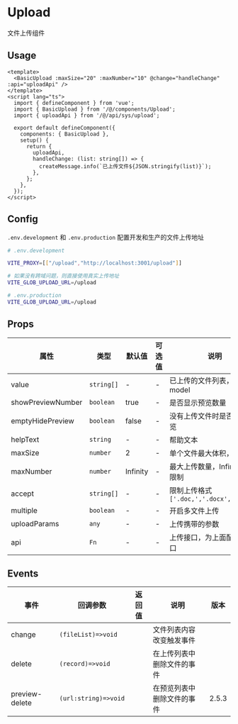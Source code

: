 # Upload

文件上传组件

## Usage

```vue
<template>
  <BasicUpload :maxSize="20" :maxNumber="10" @change="handleChange" :api="uploadApi" />
</template>
<script lang="ts">
  import { defineComponent } from 'vue';
  import { BasicUpload } from '/@/components/Upload';
  import { uploadApi } from '/@/api/sys/upload';

  export default defineComponent({
    components: { BasicUpload },
    setup() {
      return {
        uploadApi,
        handleChange: (list: string[]) => {
          createMessage.info(`已上传文件${JSON.stringify(list)}`);
        },
      };
    },
  });
</script>
```

## Config

`.env.development` 和 `.env.production` 配置开发和生产的文件上传地址

```bash
# .env.development

VITE_PROXY=[["/upload","http://localhost:3001/upload"]]

# 如果没有跨域问题，则直接使用真实上传地址
VITE_GLOB_UPLOAD_URL=/upload

# .env.production
VITE_GLOB_UPLOAD_URL=/upload

```

## Props

| 属性              | 类型       | 默认值   | 可选值 | 说明                                     |
| ----------------- | ---------- | -------- | ------ | ---------------------------------------- |
| value             | `string[]` | -        | -      | 已上传的文件列表，支持v-model           |
| showPreviewNumber | `boolean`  | true     | -      | 是否显示预览数量                         |
| emptyHidePreview  | `boolean`  | false    | -      | 没有上传文件时是否隐藏预览               |
| helpText          | `string`   | -        | -      | 帮助文本                                 |
| maxSize           | `number`   | 2        | -      | 单个文件最大体积，单位 M                 |
| maxNumber         | `number`   | Infinity | -      | 最大上传数量，Infinity 则不限制          |
| accept            | `string[]` | -        | -      | 限制上传格式 `['.doc,','.docx','.xlsx']` |
| multiple          | `boolean`  | -        | -      | 开启多文件上传                           |
| uploadParams      | `any`      | -        | -      | 上传携带的参数                           |
| api               | `Fn`       | -        | -      | 上传接口，为上面配置的接口               |

## Events

| 事件   | 回调参数           | 返回值 | 说明                     | 版本 |
| ------ | ------------------ | ------ | ------------------------ | - |
| change | `(fileList)=>void` |        | 文件列表内容改变触发事件 | |
| delete | `(record)=>void`   |        | 在上传列表中删除文件的事件                 | |
| preview-delete | `(url:string)=>void`   |        | 在预览列表中删除文件的事件                 | 2.5.3 |
